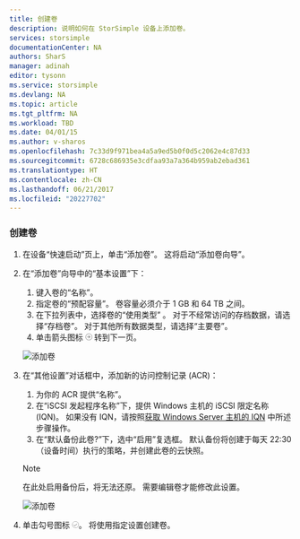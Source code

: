 ```yaml
---
title: 创建卷
description: 说明如何在 StorSimple 设备上添加卷。
services: storsimple
documentationCenter: NA
authors: SharS
manager: adinah
editor: tysonn
ms.service: storsimple
ms.devlang: NA
ms.topic: article
ms.tgt_pltfrm: NA
ms.workload: TBD
ms.date: 04/01/15
ms.author: v-sharos
ms.openlocfilehash: 7c33d9f971bea4a5a9ed5b0f0d5c2062e4c87d33
ms.sourcegitcommit: 6728c686935e3cdfaa93a7a364b959ab2ebad361
ms.translationtype: HT
ms.contentlocale: zh-CN
ms.lasthandoff: 06/21/2017
ms.locfileid: "20227702"
---
```

### <a name="to-create-a-volume"></a>创建卷

1. 在设备“快速启动”页上，单击“添加卷”。 这将启动“添加卷向导”。

2. 在“添加卷”向导中的“基本设置”下：
   1. 键入卷的“名称”。
   2. 指定卷的“预配容量”。 卷容量必须介于 1 GB 和 64 TB 之间。
   3. 在下拉列表中，选择卷的“使用类型”  。 对于不经常访问的存档数据，请选择“存档卷”。 对于其他所有数据类型，请选择“主要卷”。
   4. 单击箭头图标 ![箭头图标](./media/storsimple-create-volume/HCS_ArrowIcon-include.png) 转到下一页。

     ![添加卷](./media/storsimple-create-volume/HCS_AddVolume1M-include.png)

3. 在“其他设置”对话框中，添加新的访问控制记录 (ACR)：
   1. 为你的 ACR 提供“名称”。
   2. 在“iSCSI 发起程序名称”下，提供 Windows 主机的 iSCSI 限定名称 (IQN)。 如果没有 IQN，请按照[获取 Windows Server 主机的 IQN](#storsimple-get-iqn.md) 中所述步骤操作。
   3. 在“默认备份此卷?”下，选中“启用”复选框。 默认备份将创建于每天 22:30（设备时间）执行的策略，并创建此卷的云快照。

     > [!NOTE]
     > 在此处启用备份后，将无法还原。 需要编辑卷才能修改此设置。

     ![添加卷](./media/storsimple-create-volume/HCs_AddVolume2M-include.png)

4. 单击勾号图标 ![勾号图标](./media/storsimple-create-volume/HCS_CheckIcon-include.png)。 将使用指定设置创建卷。